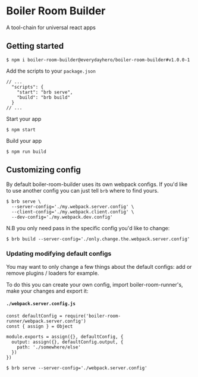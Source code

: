# Boiler Room Builder

A tool-chain for universal react apps

## Getting started

```
$ npm i boiler-room-builder@everydayhero/boiler-room-builder#v1.0.0-1
```

Add the scripts to your `package.json`

```
// ...
  "scripts": {
    "start": "brb serve",
    "build": "brb build"
  }
// ...
```

Start your app

```
$ npm start
```

Build your app

```
$ npm run build
```

## Customizing config

By default boiler-room-builder uses its own webpack configs. If you'd like to use another config you can just tell `brb` where to find yours.

```
$ brb serve \
  --server-config='./my.webpack.server.config' \
  --client-config='./my.webpack.client.config' \
  --dev-config='./my.webpack.dev.config'
```

N.B you only need pass in the specific config you'd like to change:

```
$ brb build --server-config='./only.change.the.webpack.server.config'
```

### Updating modifying default configs

You may want to only change a few things about the default configs: add or remove plugins / loaders for example.

To do this you can create your own config, import boiler-room-runner's, make your changes and export it:

#### `./webpack.server.config.js`

```
const defaultConfig = require('boiler-room-runner/webpack.server.config')
const { assign } = Object

module.exports = assign({}, defaultConfig, {
  output: assign({}, defaultConfig.output, {
    path: './somewhere/else'
  })
})
```

```
$ brb serve --server-config='./webpack.server.config'
```

